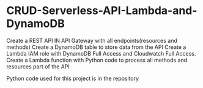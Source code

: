 # CRUD-Serverless-API-Lambda-and-DynamoDB
Create a REST API IN API Gateway with all endpoints(resources and methods)
Create a DynamoDB table to store data from the API
Create a Lambda IAM role with DynamoDB Full Access and Cloudwatch Full Access.
Create a Lambda function with Python code to process all methods and resources part of the API

Python code used for this project is in the repository
